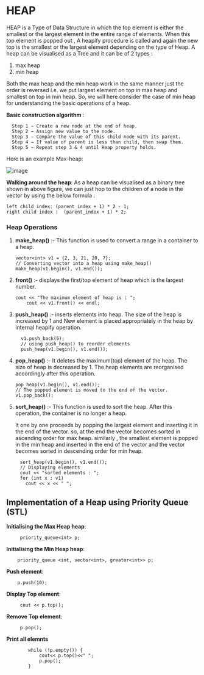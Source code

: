 # HEAP
HEAP is a Type of Data Structure in which the top element is either the smallest or the largest element in the entire range of elements.
When this top element is popped out , A heapify procedure is called and again the new top is the smallest or the largest element depending on the type of Heap.
A heap can be visualised as a Tree and it can be of 2 types :
1. max heap
2. min heap

Both the max heap and the min heap work in the same manner just the order is reversed i.e. we put largest element on top in max heap and smallest on top in min heap.
So, we will here consider the case of min heap for understanding the basic operations of a heap.

 **Basic construction algorithm** :
  ```
    Step 1 − Create a new node at the end of heap. 
    Step 2 − Assign new value to the node.
    Step 3 − Compare the value of this child node with its parent.
    Step 4 − If value of parent is less than child, then swap them.
    Step 5 − Repeat step 3 & 4 until Heap property holds. 
  ```
  Here is an example Max-heap:
  
  ![image](https://www.fluentcpp.com/wp-content/uploads/2018/01/max_heap.png)
  
  **Walking around the heap**:
  As a heap can be visualised as a binary tree shown in above figure, we can just hop to the children of a node in the vector  by using the below formula :
  ```
  left child index: (parent_index + 1) * 2 - 1;
  right child index :  (parent_index + 1) * 2;  
  ```
### Heap  Operations

1. **make_heap()** :- This function is used to convert a range in a container to a heap.
   
    ```
    vector<int> v1 = {2, 3, 21, 20, 7};  
    // Converting vector into a heap using make_heap()
    make_heap(v1.begin(), v1.end());
    ```
2. **front()** :- displays the first/top element of heap which is the largest number.

      ```
      cout << "The maximum element of heap is : ";
          cout << v1.front() << endl;
     ```
3. **push_heap()** :-  inserts elements into heap. The size of the heap is increased by 1 and New element is placed appropriately in the heap by internal heapify operation.
      ```
        v1.push_back(5);    
        // using push_heap() to reorder elements
        push_heap(v1.begin(), v1.end());
      ```
4. **pop_heap()** :- It deletes the maximum(top) element of the heap. The size of heap is decreased by 1. The heap elements are reorganised accordingly after this operation.

    ```
    pop_heap(v1.begin(), v1.end());
    // The popped element is moved to the end of the vector.
    v1.pop_back();
    ```
5. **sort_heap()** :- This function is used to sort the heap. After this operation, the container is no longer a heap.

    It one by one proceeds by popping the largest element and inserting it in the end of the vector.
    so, at the end the vector becomes sorted in ascending order for max heap.
    similarly , the smallest element is popped in the min heap and inserted in the end of the vector
    and the vector becomes sorted in descending order for min heap. 
```
     sort_heap(v1.begin(), v1.end()); 
     // Displaying elements 
     cout << "sorted elements : ";
     for (int x : v1) 
       cout << x << " ";
```

 ## Implementation of a Heap using Priority Queue (STL)
   **Initialising the Max Heap heap**: 
```
     priority_queue<int> p;
```
     
   **Initialising the Min Heap heap**:
 ```
     priority_queue <int, vector<int>, greater<int>> p;  
```
     
  **Push element**:
 ```
     p.push(10);
 ```
     
   **Display Top element**:
```
     cout << p.top();
```
   
   **Remove Top element**:
```
     p.pop();
```
    
   **Print all elemnts**
```
        while (!p.empty()) {
            cout<< p.top()<<" ";
            p.pop();
        }
```



 
<!-- **Contributor**: [Khushi Bhambri](https://github.com/khushibhambri) -->
